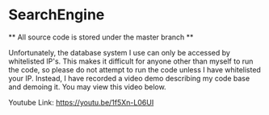 # SearchEngine

** All source code is stored under the master branch **

Unfortunately, the database system I use can only be accessed by whitelisted IP's. This makes it difficult for anyone other than myself to run the code, so please do not attempt to run the code unless I have whitelisted your IP. Instead, I have recorded a video demo describing my code base and demoing it. You may view this video below. 

Youtube Link: https://youtu.be/1f5Xn-L06UI

